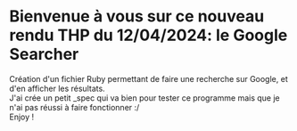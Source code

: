 # Bienvenue à vous sur ce nouveau rendu THP du 12/04/2024: le Google Searcher

Création d'un fichier Ruby permettant de faire une recherche sur Google, et d'en afficher les résultats.  
J'ai crée un petit \_spec qui va bien pour tester ce programme mais que je n'ai pas réussi à faire fonctionner :/  
Enjoy !
